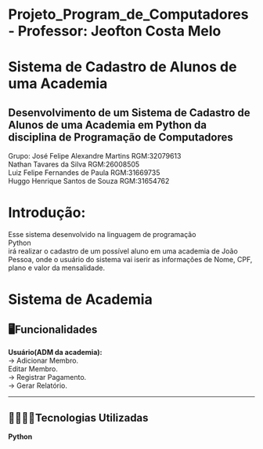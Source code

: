 # Projeto_Program_de_Computadores - Professor: Jeofton Costa Melo

# Sistema de Cadastro de Alunos de uma Academia
## Desenvolvimento de um Sistema de Cadastro de Alunos de uma Academia em Python da disciplina de Programação de Computadores
Grupo:
José Felipe Alexandre Martins RGM:32079613<br>
Nathan Tavares da Silva RGM:26008505<br>
Luiz Felipe Fernandes de Paula RGM:31669735<br>
Huggo Henrique Santos de Souza RGM:31654762<br>

# Introdução:
<p>Esse sistema desenvolvido na linguagem de programação <br>Python</br> irá realizar o cadastro de um possível aluno em uma academia de João Pessoa, onde o usuário do sistema
vai iserir as informações de Nome, CPF, plano e valor da mensalidade.</p>

# Sistema de Academia
## 🖥️​Funcionalidades
<b>Usuário(ADM da academia):</b><br>
  -> Adicionar Membro.<br>
     Editar Membro.<br>
  -> Registrar Pagamento.<br>
  -> Gerar Relatório.<hr>
## 👨🏾‍💻​🔧​Tecnologias Utilizadas
<b>Python</b><br>
